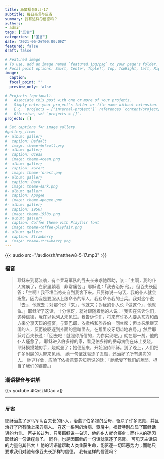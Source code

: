 ```yaml
---
title: 马窦福音8:5-17
subtitle: 每日圣言与反省
summary: 我有这样的信德吗？
authors:
- admin
tags: ["反省"]
categories: ["圣言"]
date: "2021-06-26T00:00:00Z"
featured: false
draft: false

# Featured image
# To use, add an image named `featured.jpg/png` to your page's folder.
# Focal point options: Smart, Center, TopLeft, Top, TopRight, Left, Right, BottomLeft, Bottom, BottomRight
image:
  caption:
  focal_point: ""
  preview_only: false

# Projects (optional).
#   Associate this post with one or more of your projects.
#   Simply enter your project's folder or file name without extension.
#   E.g. `projects = ["internal-project"]` references `content/project/deep-learning/index.md`.
#   Otherwise, set `projects = []`.
projects: []

# Set captions for image gallery.
#gallery_item:
#- album: gallery
#  caption: Default
#  image: theme-default.png
#- album: gallery
#  caption: Ocean
#  image: theme-ocean.png
#- album: gallery
#  caption: Forest
#  image: theme-forest.png
#- album: gallery
#  caption: Dark
#  image: theme-dark.png
#- album: gallery
#  caption: Apogee
#  image: theme-apogee.png
#- album: gallery
#  caption: 1950s
#  image: theme-1950s.png
#- album: gallery
#  caption: Coffee theme with Playfair font
#  image: theme-coffee-playfair.png
#- album: gallery
#  caption: Strawberry
#  image: theme-strawberry.png
---
```


{{< audio src="/audio/zh/matthew8-5-17.mp3" >}}

### 福音
> 耶稣来到葛法翁，有个罗马军队的百夫长来求祂帮助，说：「主啊，我的仆人瘫痪了，在家里躺着，非常痛苦。」耶稣说：「我去治好 他。」但百夫长回答：「主啊！我不堪当祢亲自到我舍下来。只要祢说一句话，我的仆人就会痊愈。因为我是要服从上级命令的军人，我也命令我的士兵。我对这个说『去』，他就去；对那个说『来』，他就来；对我的仆人说『做这个』，他就做。」耶稣听了这话，十分惊讶，就对跟随着祂的人说：「我实在告诉你们，这种信德，我在以色列从未见过。我告诉你们，将来有许多人要从东方和西方来分享天国的盛宴，与亚巴郎、依撒格和雅各伯一同坐席；但本来承继天国的人，反而被驱逐到外面的黑暗里去，在那里咬牙切齿地哀号。」然后耶稣对百夫长说：「回去吧！就照你所信的，为你实现吧。」就在那一刻，他的仆人痊愈了。 耶稣进入伯多禄的家，看见伯多禄的岳母病倒在床上发烧。 耶稣摸摸她的手，烧就退了；她便起来，开始服侍耶稣。到了晚上，人们把许多附魔的人带来见祂。 祂一句话就驱逐了恶魔，还治好了所有患病的人。 祂这样做，应验了依撒意亚先知所说的话：「祂承受了我们的脆弱，担当了我们的疾苦。」


### 潮语福音与讲解
{{< youtube 4IQrezklDao >}}

---
### 反省
耶稣治愈了罗马军队百夫长的仆人，治愈了伯多禄的岳母，驱除了许多恶魔，并且治好了所有晚上来的病人。 在这一系列的治病、驱魔中，福音特别凸显了耶稣话语的力量。 百夫长认为，只要耶稣说一句话，他的仆人就会痊愈；而仆人的确因耶稣的一句话痊愈了。 同样，也是因耶稣的一句话就驱逐了恶魔。 可见天主话语的力量何其伟大！ 祂的话语能帮助人类重获生命，能驱逐一切邪恶势力；而祂只要求我们对祂有像百夫长那样的信德。 我有这样的信德吗？
